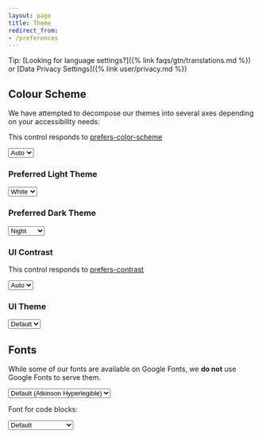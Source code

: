 ```yaml
---
layout: page
title: Theme
redirect_from:
- /preferences
---
```


Tip: [Looking for language settings?]({% link faqs/gtn/translations.md %}) or [Data Privacy Settings]({% link user/privacy.md %})

## Colour Scheme

We have attempted to decompose our themes into several axes depending on your accessibility needs:

This control responds to [prefers-color-scheme](https://developer.mozilla.org/en-US/docs/Web/CSS/@media/prefers-color-scheme)

<select class="form-control theme-control" id="brightness" onchange="savePrefs()">
	<option value="auto">Auto</option>
	<option value="light">Light</option>
	<option value="dark">Dark</option>
</select>


### Preferred Light Theme

<select class="form-control theme-control" id="light_theme" onchange="savePrefs()">
	<option value="white">White</option>
	<option value="yellow">Paper</option>
</select>

### Preferred Dark Theme

<select class="form-control theme-control" id="dark_theme" onchange="savePrefs()">
	<option value="night">Night</option>
	<option value="midnight">Midnight</option>
</select>

### UI Contrast

This control responds to [prefers-contrast](https://developer.mozilla.org/en-US/docs/Web/CSS/@media/prefers-contrast)

<select class="form-control theme-control" id="contrast" onchange="savePrefs()">
	<option value="auto">Auto</option>
	<option value="low">Low</option>
	<option value="high">High</option>
</select>


### UI Theme

<select class="form-control theme-control" id="theme" onchange="savePrefs()">
	<option value="default">Default</option>
	<option value="rainbow">🌈</option>
	<option value="blm">✊🏿</option>
	<option value="halloween">🎃</option>
	<option value="progress">🏳️‍🌈</option>
	<option value="trans">🏳️‍⚧️ </option>
	<option value="straya">🇦🇺</option>
</select>


<script>
function savePrefs() {
	// Convert this into a hash
	var prefs = {};
	[...document.querySelectorAll(".theme-control")]
		.map(x => { return [x.id, x.value]})
		.forEach(x => { prefs[x[0]] = x[1] })
	gtnLocalSet('theme2', JSON.stringify(prefs))
	processTheme2();


	if(prefs.theme === "straya"){
		document.body.classList.add('downunder');
		setTimeout(function(){
			document.body.classList.remove('downunder');
		}, 8000);
	}
}

function restorePrefs(){
	var prefs = JSON.parse(gtnLocalGet("theme2")) || {};
	Object.keys(prefs).forEach(k => {
		document.getElementById(k).value = prefs[k]
	})
	processTheme2();
}
restorePrefs();
</script>

## Fonts

While some of our fonts are available on Google Fonts, we **do not** use Google Fonts to serve them.

<select class="form-control font-control" id="font" onchange="saveFont()">
	<option value="default">Default (Atkinson Hyperlegible)</option>
	<option value="open-dyslexic">Open Dyslexic</option>
	<option value="comic-sans">Comic Sans</option>
</select>

Font for code blocks:

<select class="form-control font-control-code" id="font-code" onchange="saveFont()">
	<option value="default">Default</option>
	<option value="comic-sans">Comic Sans Mono</option>
</select>

<script>
function saveFont(){
	gtnLocalSet("fontMain", document.getElementById("font").value);
	gtnLocalSet("fontCode", document.getElementById("font-code").value);

	document.body.dataset["font_main"] = document.getElementById("font").value
	document.body.dataset["font_code"] = document.getElementById("font-code").value
}
document.getElementById("font").value = gtnLocalGet("fontMain");
document.getElementById("font-code").value = gtnLocalGet("fontCode");
</script>


